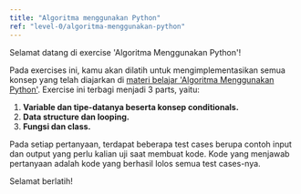 ```yaml
---
title: "Algoritma menggunakan Python"
ref: "level-0/algoritma-menggunakan-python"
---
```


Selamat datang di exercise 'Algoritma Menggunakan Python'!

Pada exercises ini, kamu akan dilatih untuk mengimplementasikan semua konsep yang telah diajarkan di [materi belajar 'Algoritma Menggunakan Python'](https://github.com/rahmanda/ayongulik/tree/main/courses/level-0/algoritma-menggunakan-python). Exercise ini terbagi menjadi 3 parts, yaitu:

1. **Variable dan tipe-datanya beserta konsep conditionals.**
2. **Data structure dan looping.**
3. **Fungsi dan class.**

Pada setiap pertanyaan, terdapat beberapa test cases berupa contoh input dan output yang perlu kalian uji saat membuat kode. Kode yang menjawab pertanyaan adalah kode yang berhasil lolos semua test cases-nya.

Selamat berlatih!
